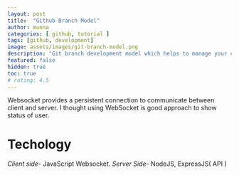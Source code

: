 ```yaml
---
layout: post
title:  "Github Branch Model"
author: munna
categories: [ github, tutorial ]
tags: [github, development]
image: assets/images/git-branch-model.png
description: "Git branch development model which helps to manage your code reviewable, trackable, managable."
featured: false
hidden: true
toc: true
# rating: 4.5
---
```


Websocket provides a persistent connection to communicate between client and server. I thought using WebSocket is good approach to show status of user.

# Techology 

*Client side*- JavaScript Websocket.
*Server Side*- NodeJS, ExpressJS( API )





